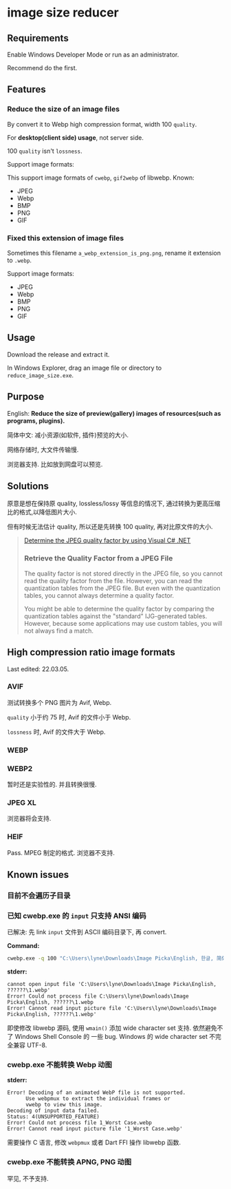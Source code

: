 # image size reducer

## Requirements

Enable Windows Developer Mode or run as an administrator.

Recommend do the first.

## Features

### Reduce the size of an image files

By convert it to Webp high compression format, width 100 `quality`.

For **desktop(client side) usage**, not server side.

100 `quality` isn't `lossness`.

Support image formats:

This support image formats of `cwebp`, `gif2webp` of libwebp. Known:

- JPEG
- Webp
- BMP
- PNG
- GIF

### Fixed this extension of image files

Sometimes this filename `a_webp_extension_is_png.png`, rename it extension to `.webp`.

Support image formats:

- JPEG
- Webp
- BMP
- PNG
- GIF

## Usage

Download the release and extract it.

In Windows Explorer, drag an image file or directory to `reduce_image_size.exe`.

## Purpose

English: **Reduce the size of preview(gallery) images of resources(such as programs, plugins).**

简体中文: 减小资源(如软件, 插件)预览的大小.

网络存储时, 大文件传输慢.

浏览器支持. 比如放到网盘可以预览.

## Solutions

原意是想在保持原 quality, lossless/lossy 等信息的情况下,
通过转换为更高压缩比的格式,以降低图片大小.

但有时候无法估计 quality, 所以还是先转换 100 quality, 再对比原文件的大小.

> [Determine the JPEG quality factor by using Visual C# .NET](https://web.archive.org/web/20150328083839/http://support.microsoft.com:80/en-us/kb/324790)
>
> ### Retrieve the Quality Factor from a JPEG File
>
> The quality factor is not stored directly in the JPEG file, so you cannot read
> the quality factor from the file. However, you can read the quantization tables
> from the JPEG file. But even with the quantization tables, you cannot always
> determine a quality factor.
>
> You might be able to determine the quality factor by comparing the quantization tables
> against the "standard" IJG-generated tables. However, because some applications may
> use custom tables, you will not always find a match.

## High compression ratio image formats

Last edited: 22.03.05.

### AVIF

测试转换多个 PNG 图片为 Avif, Webp.

`quality` 小于约 75 时, Avif 的文件小于 Webp.

`lossness` 时, Avif 的文件大于 Webp.

### WEBP

### WEBP2

暂时还是实验性的. 并且转换很慢.

### JPEG XL

浏览器将会支持.

### HEIF

Pass. MPEG 制定的格式. 浏览器不支持.

## Known issues

### 目前不会遍历子目录

### 已知 cwebp.exe 的 `input` 只支持 ANSI 编码

已解决: 先 link `input` 文件到 ASCII 编码目录下, 再 convert.

**Command:**

```bat
cwebp.exe -q 100 "C:\Users\lyne\Downloads\Image Picka\English, 한글, 简体中文, ß🍌\1.webp"
```

**stderr:**

```text
cannot open input file 'C:\Users\lyne\Downloads\Image Picka\English, ??????\1.webp'
Error! Could not process file C:\Users\lyne\Downloads\Image Picka\English, ??????\1.webp
Error! Cannot read input picture file 'C:\Users\lyne\Downloads\Image Picka\English, ??????\1.webp'
```

即使修改 libwebp 源码, 使用 `wmain()` 添加 wide character set 支持.
依然避免不了 Windows Shell Console 的 一些 bug.
Windows 的 wide character set 不完全兼容 UTF-8.

### cwebp.exe 不能转换 Webp 动图

**stderr:**

```text
Error! Decoding of an animated WebP file is not supported.
      Use webpmux to extract the individual frames or
      vwebp to view this image.
Decoding of input data failed.
Status: 4(UNSUPPORTED_FEATURE)
Error! Could not process file 1_Worst Case.webp
Error! Cannot read input picture file '1_Worst Case.webp'
```

需要操作 C 语言, 修改 `webpmux` 或者 Dart FFI 操作 libwebp 函数.

### cwebp.exe 不能转换 APNG, PNG 动图

罕见, 不予支持.
